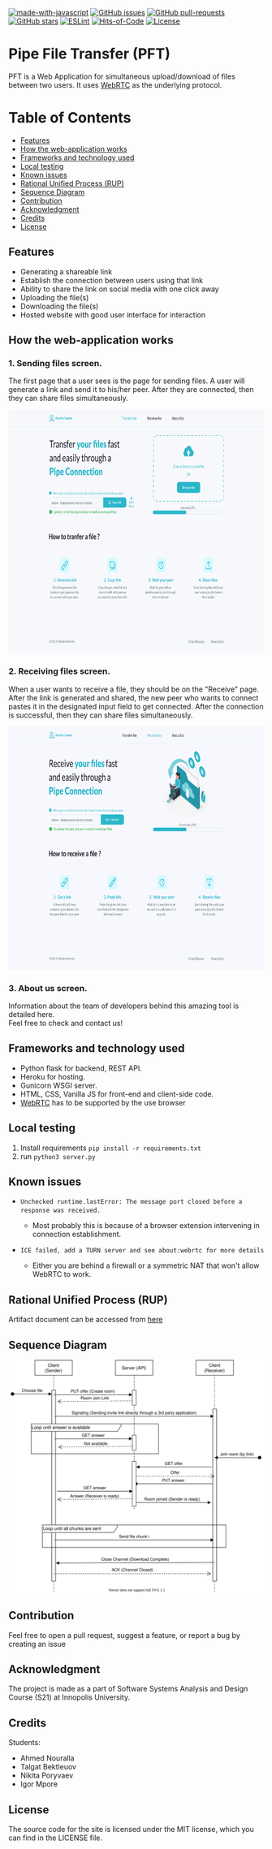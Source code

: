 [![made-with-javascript](https://img.shields.io/badge/Made%20with-JavaScript-f7df1e.svg)](https://www.javascript.com)
[![GitHub issues](https://img.shields.io/github/issues/sh3b0/pft)](https://gitHub.com/sh3bo/pft/issues/)
[![GitHub pull-requests](https://img.shields.io/github/issues-pr/sh3b0/pft)](https://gitHub.com/sh3bo/pft/pulls/)
[![GitHub stars](https://img.shields.io/github/stars/Sh3b0/pft)](https://github.com/Sh3B0/pft/stargazers)
[![ESLint](https://github.com/sh3b0/pft/actions/workflows/eslint.yml/badge.svg)](https://github.com/Sh3B0/pft/actions/workflows/eslint.yml)
[![Hits-of-Code](https://hitsofcode.com/github/sh3b0/pft/?branch=main)](https://hitsofcode.com/github/sh3b0/pft/view?branch=main)
[![License](https://img.shields.io/badge/license-MIT-green.svg)](https://github.com/Sh3b0/pft/blob/main/LICENSE)

# Pipe File Transfer (PFT)
PFT is a Web Application for simultaneous upload/download of files between two users. It uses [WebRTC](https://webrtc.org/) as the underlying protocol.

# Table of Contents
- [Features](https://github.com/Sh3B0/pft#Features)
- [How the web-application works](https://github.com/Sh3B0/pft#How-the-web-application-works)
- [Frameworks and technology used](https://github.com/Sh3B0/pft#Frameworks-and-technology-used)
- [Local testing](https://github.com/Sh3B0/pft#Local-testing)
- [Known issues](https://github.com/Sh3B0/pft#known-issues)
- [Rational Unified Process (RUP)](https://github.com/Sh3B0/pft#Rational-Unified-Process-RUP)
- [Sequence Diagram](https://github.com/Sh3B0/pft#Sequence-Diagram)
- [Contribution](https://github.com/Sh3B0/pft#Contribution)
- [Acknowledgment](https://github.com/Sh3B0/pft#Acknowledgment)
- [Credits](https://github.com/Sh3B0/pft#Credits)
- [License](https://github.com/Sh3B0/pft#License)

## Features
* Generating a shareable link
* Establish the connection between users using that link
* Ability to share the link on social media with one click away
* Uploading the file(s)
* Downloading the file(s)
* Hosted website with good user interface for interaction

## How the web-application works

### 1. Sending files screen.
The first page that a user sees is the page for sending files. A user will generate a link and send it to his/her peer. After they are connected, then they can share files simultaneously.

<img src="Screenshots/Transfer%20file.png" width="720" height="480" />

### 2. Receiving files screen.<br />
When a user wants to receive a file, they should be on the "Receive" page. After the link is generated and shared, the new peer who wants to connect pastes it in the designated input field to get connected. After the connection is successful, then they can share files simultaneously.

<img src="/Screenshots/Receive%20file.png" width="720" height="480" />

### 3. About us screen.
Information about the team of developers behind this amazing tool is detailed here.  
Feel free to check and contact us!

## Frameworks and technology used
- Python flask for backend, REST API.  
- Heroku for hosting.
- Gunicorn WSGI server.
- HTML, CSS, Vanilla JS for front-end and client-side code.
- [WebRTC](https://webrtc.org/) has to be supported by the use browser

## Local testing

1. Install requirements `pip install -r requirements.txt`
2. run `python3 server.py`

## Known issues
- `Unchecked runtime.lastError: The message port closed before a response was received.`
  - Most probably this is because of a browser extension intervening in connection establishment.

- `ICE failed, add a TURN server and see about:webrtc for more details`
  - Either you are behind a firewall or a symmetric NAT that won't allow WebRTC to work.

## Rational Unified Process (RUP)
Artifact document can be accessed from [here](https://docs.google.com/document/d/1GqM4aWmn1mIMESfchbyP4V_1bdpMjHSS/edit?usp=sharing&ouid=115455970424621213111&rtpof=true&sd=true)

## Sequence Diagram
<img src="./Screenshots/Sequence_Diagram.svg">

## Contribution
Feel free to open a pull request, suggest a feature, or report a bug by creating an issue  

## Acknowledgment
The project is made as a part of Software Systems Analysis and Design Course (S21) at Innopolis University.  

## Credits
Students:
- Ahmed Nouralla
- Talgat Bektleuov
- Nikita Poryvaev
- Igor Mpore

## License
The source code for the site is licensed under the MIT license, which you can find in the LICENSE file.   
